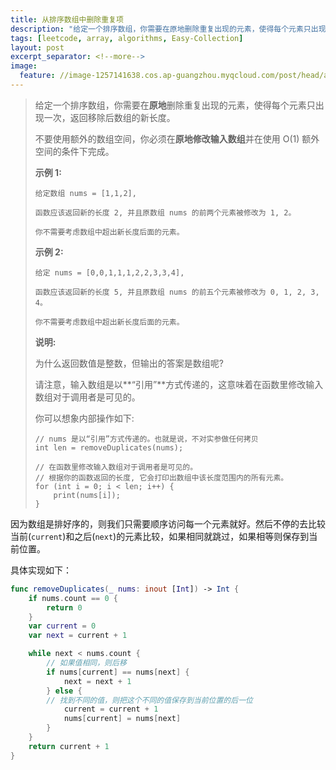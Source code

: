 ```yaml
---
title: 从排序数组中删除重复项
description: "给定一个排序数组，你需要在原地删除重复出现的元素，使得每个元素只出现一次，返回移除后数组的新长度。"
tags: [leetcode, array, algorithms, Easy-Collection]
layout: post
excerpt_separator: <!--more-->
image:
  feature: //image-1257141638.cos.ap-guangzhou.myqcloud.com/post/head/andrew-seaman-597968-unsplash.jpg
---
```


> 给定一个排序数组，你需要在**原地**删除重复出现的元素，使得每个元素只出现一次，返回移除后数组的新长度。
>
> 不要使用额外的数组空间，你必须在**原地修改输入数组**并在使用 O(1) 额外空间的条件下完成。
>
> **示例 1:**
>
> ```
> 给定数组 nums = [1,1,2], 
> 
> 函数应该返回新的长度 2, 并且原数组 nums 的前两个元素被修改为 1, 2。 
> 
> 你不需要考虑数组中超出新长度后面的元素。
> ```
>
> **示例 2:**
>
> ```
> 给定 nums = [0,0,1,1,1,2,2,3,3,4],
> 
> 函数应该返回新的长度 5, 并且原数组 nums 的前五个元素被修改为 0, 1, 2, 3, 4。
> 
> 你不需要考虑数组中超出新长度后面的元素。
> ```
>
> **说明:**
>
> 为什么返回数值是整数，但输出的答案是数组呢?
>
> 请注意，输入数组是以**“引用”**方式传递的，这意味着在函数里修改输入数组对于调用者是可见的。
>
> 你可以想象内部操作如下:
>
> ```
> // nums 是以“引用”方式传递的。也就是说，不对实参做任何拷贝
> int len = removeDuplicates(nums);
> 
> // 在函数里修改输入数组对于调用者是可见的。
> // 根据你的函数返回的长度, 它会打印出数组中该长度范围内的所有元素。
> for (int i = 0; i < len; i++) {
>     print(nums[i]);
> }
> ```

因为数组是排好序的，则我们只需要顺序访问每一个元素就好。然后不停的去比较当前(`current`)和之后(`next`)的元素比较，如果相同就跳过，如果相等则保存到当前位置。

具体实现如下：

```swift
func removeDuplicates(_ nums: inout [Int]) -> Int {
    if nums.count == 0 {
        return 0
    }
    var current = 0
    var next = current + 1

    while next < nums.count {
        // 如果值相同，则后移
        if nums[current] == nums[next] {
            next = next + 1
        } else {
        // 找到不同的值，则把这个不同的值保存到当前位置的后一位
            current = current + 1
            nums[current] = nums[next]
        }
    }
    return current + 1
}
```
